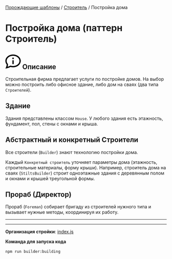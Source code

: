 [Порождающие шаблоны](../../#readme) / [Строитель](../#readme) / Постройка дома

# Постройка дома (паттерн Строитель)

## ![](../../../ui/info.svg) Описание

Строительная фирма предлагает услуги по постройке домов. На выбор можно построить либо офисное здание, либо дом на сваях (два типа `Строителей`).

## Здание

Здания представлены классом `House`. У любого здания есть этажность, фундамент, пол, стены с окнами и крыша.


## Абстрактный и конкретный Строители

Все строители (`Builder`) знают технологию постройки дома.

Каждый `Конкретный строитель` уточняет параметры дома (этажность, строительные материалы, форму крыши). Например, строитель дома на сваях (`StiltsBuilder`) строит одноэтажные здания с деревянным полом и окнами и крышей треугольной формы.

## Прораб (Директор)

Прораб (`Foreman`) собирает бригаду из строителей нужного типа и вызывает нужные методы, координируя их работу.

***
***

**Организация стройки**: [index.js](./index.js)

**Команда для запуска кода**

```
npm run builder:building
```

